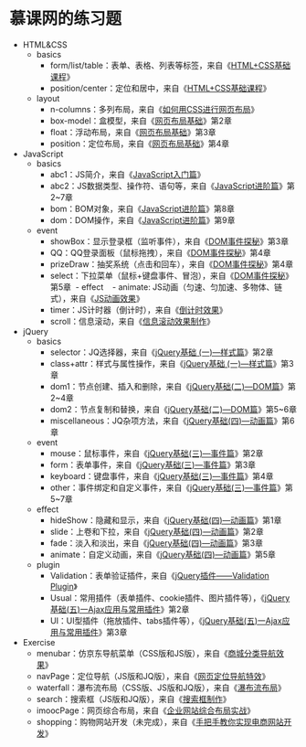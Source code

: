 # 慕课网的练习题
- HTML&CSS
  - basics
    - form/list/table：表单、表格、列表等标签，来自《[HTML+CSS基础课程](http://www.imooc.com/learn/9)》
    - position/center：定位和居中，来自《[HTML+CSS基础课程](http://www.imooc.com/learn/9)》
  - layout
    - n-columns：多列布局，来自《[如何用CSS进行网页布局](http://www.imooc.com/learn/57)》
    - box-model：盒模型，来自《[网页布局基础](http://www.imooc.com/learn/95)》第2章
    - float：浮动布局，来自《[网页布局基础](http://www.imooc.com/learn/95)》第3章
    - position：定位布局，来自《[网页布局基础](http://www.imooc.com/learn/95)》第4章
- JavaScript
  - basics
    - abc1：JS简介，来自《[JavaScript入门篇](http://www.imooc.com/learn/36)》
    - abc2：JS数据类型、操作符、语句等，来自《[JavaScript进阶篇](http://www.imooc.com/learn/10)》第2~7章
    - bom：BOM对象，来自《[JavaScript进阶篇](http://www.imooc.com/learn/10)》第8章
    - dom：DOM操作，来自《[JavaScript进阶篇](http://www.imooc.com/learn/10)》第9章
  - event
    - showBox：显示登录框（监听事件），来自《[DOM事件探秘](http://www.imooc.com/learn/138)》第3章
    - QQ：QQ登录面板（鼠标拖拽），来自《[DOM事件探秘](http://www.imooc.com/learn/138)》第4章
    - prizeDraw：抽奖系统（点击和回车），来自《[DOM事件探秘](http://www.imooc.com/learn/138)》第4章
    - select：下拉菜单（鼠标+键盘事件、冒泡），来自《[DOM事件探秘](http://www.imooc.com/learn/138)》第5章
  - effect
    - animate: JS动画（匀速、匀加速、多物体、链式），来自《[JS动画效果](http://www.imooc.com/learn/167)》
    - timer：JS计时器（倒计时），来自《[倒计时效果](http://www.imooc.com/learn/59)》
    - scroll：信息滚动，来自《[信息滚动效果制作](http://www.imooc.com/learn/17)》
- jQuery
  - basics
    - selector：JQ选择器，来自《[jQuery基础 (一)—样式篇](http://www.imooc.com/learn/418)》第2章
    - class+attr：样式与属性操作，来自《[jQuery基础 (一)—样式篇](http://www.imooc.com/learn/418)》第3章
    - dom1：节点创建、插入和删除，来自《[jQuery基础(二)—DOM篇](http://www.imooc.com/learn/530)》第2~4章
    - dom2：节点复制和替换，来自《[jQuery基础(二)—DOM篇](http://www.imooc.com/learn/530)》第5~6章
    - miscellaneous：JQ杂项方法，来自《[jQuery基础(四)—动画篇](http://www.imooc.com/learn/430)》第6章
  - event
    - mouse：鼠标事件，来自《[jQuery基础(三)—事件篇](http://www.imooc.com/learn/429)》第2章
    - form：表单事件，来自《[jQuery基础(三)—事件篇](http://www.imooc.com/learn/429)》第3章
    - keyboard：键盘事件，来自《[jQuery基础(三)—事件篇](http://www.imooc.com/learn/429)》第4章
    - other：事件绑定和自定义事件，来自《[jQuery基础(三)—事件篇](http://www.imooc.com/learn/429)》第5~7章
  - effect
    - hideShow：隐藏和显示，来自《[jQuery基础(四)—动画篇](http://www.imooc.com/learn/430)》第1章
    - slide：上卷和下拉，来自《[jQuery基础(四)—动画篇](http://www.imooc.com/learn/430)》第2章
    - fade：淡入和淡出，来自《[jQuery基础(四)—动画篇](http://www.imooc.com/learn/430)》第3章
    - animate：自定义动画，来自《[jQuery基础(四)—动画篇](http://www.imooc.com/learn/430)》第5章
  - plugin
    - Validation：表单验证插件，来自《[jQuery插件——Validation Plugin](http://www.imooc.com/learn/385)》
    - Usual：常用插件（表单插件、cookie插件、图片插件等），《[jQuery基础(五)一Ajax应用与常用插件](http://www.imooc.com/learn/762)》第2章
    - UI：UI型插件（拖放插件、tabs插件等），《[jQuery基础(五)一Ajax应用与常用插件](http://www.imooc.com/learn/762)》第3章
- Exercise
  - menubar：仿京东导航菜单（CSS版和JS版），来自《[商城分类导航效果](http://www.imooc.com/learn/174)》
  - navPage：定位导航（JS版和JQ版），来自《[网页定位导航特效](http://www.imooc.com/learn/56)》
  - waterfall：瀑布流布局（CSS版、JS版和JQ版），来自《[瀑布流布局](http://www.imooc.com/learn/101)》
  - search：搜索框（JS版和JQ版），来自《[搜索框制作](http://www.imooc.com/learn/21)》
  - imoocPage：网页综合布局，来自《[企业网站综合布局实战](http://www.imooc.com/learn/147)》
  - shopping：购物网站开发（未完成），来自《[手把手教你实现电商网站开发](http://www.imooc.com/learn/100)》
